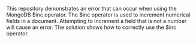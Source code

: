 This repository demonstrates an error that can occur when using the MongoDB $inc operator. The $inc operator is used to increment numerical fields in a document. Attempting to increment a field that is not a number will cause an error.  The solution shows how to correctly use the $inc operator.